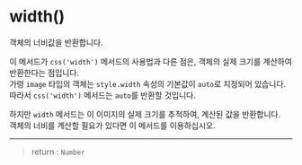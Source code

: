# width()

객체의 너비값을 반환합니다.

이 메서드가 `css('width')` 메서드의 사용법과 다른 점은, 객체의 실제 크기를 계산하여 반환한다는 점입니다.  
가령 `image` 타입의 객체는 `style.width` 속성의 기본값이 `auto`로 지정되어 있습니다. 따라서 `css('width')` 메서드는 `auto`를 반환할 것입니다.

하지만 `width` 메서드는 이 이미지의 실제 크기를 추적하여, 계산된 값을 반환합니다.  
객체의 너비를 계산할 필요가 있다면 이 메서드를 이용하십시오.

---

> return : `Number`